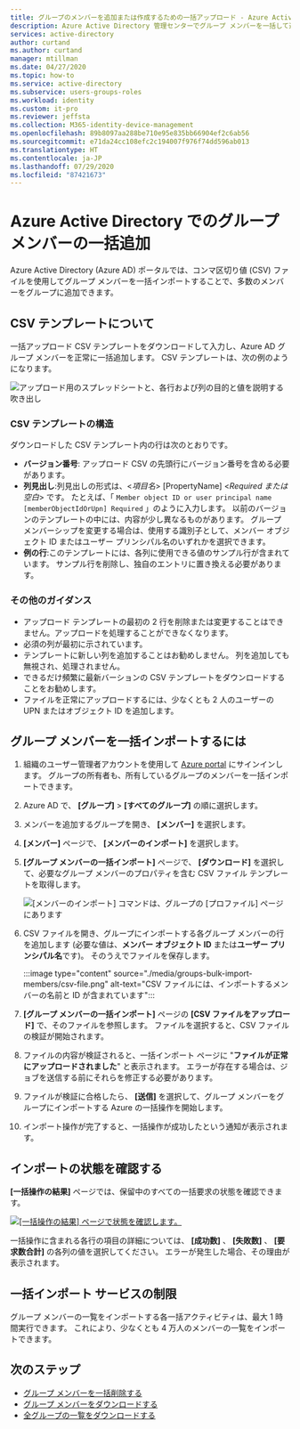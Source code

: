 ```yaml
---
title: グループのメンバーを追加または作成するための一括アップロード - Azure Active Directory |Microsoft Docs
description: Azure Active Directory 管理センターでグループ メンバーを一括して追加します。
services: active-directory
author: curtand
ms.author: curtand
manager: mtillman
ms.date: 04/27/2020
ms.topic: how-to
ms.service: active-directory
ms.subservice: users-groups-roles
ms.workload: identity
ms.custom: it-pro
ms.reviewer: jeffsta
ms.collection: M365-identity-device-management
ms.openlocfilehash: 89b8097aa288be710e95e835bb66904ef2c6ab56
ms.sourcegitcommit: e71da24cc108efc2c194007f976f74dd596ab013
ms.translationtype: HT
ms.contentlocale: ja-JP
ms.lasthandoff: 07/29/2020
ms.locfileid: "87421673"
---
```

# <a name="bulk-add-group-members-in-azure-active-directory"></a>Azure Active Directory でのグループ メンバーの一括追加

Azure Active Directory (Azure AD) ポータルでは、コンマ区切り値 (CSV) ファイルを使用してグループ メンバーを一括インポートすることで、多数のメンバーをグループに追加できます。

## <a name="understand-the-csv-template"></a>CSV テンプレートについて

一括アップロード CSV テンプレートをダウンロードして入力し、Azure AD グループ メンバーを正常に一括追加します。 CSV テンプレートは、次の例のようになります。

![アップロード用のスプレッドシートと、各行および列の目的と値を説明する吹き出し](./media/groups-bulk-import-members/template-with-callouts.png)

### <a name="csv-template-structure"></a>CSV テンプレートの構造

ダウンロードした CSV テンプレート内の行は次のとおりです。

- **バージョン番号**: アップロード CSV の先頭行にバージョン番号を含める必要があります。
- **列見出し**:列見出しの形式は、&lt;*項目名*&gt; [PropertyName] &lt;*Required または空白*&gt; です。 たとえば、「 `Member object ID or user principal name [memberObjectIdOrUpn] Required` 」のように入力します。 以前のバージョンのテンプレートの中には、内容が少し異なるものがあります。 グループ メンバーシップを変更する場合は、使用する識別子として、メンバー オブジェクト ID またはユーザー プリンシパル名のいずれかを選択できます。
- **例の行**:このテンプレートには、各列に使用できる値のサンプル行が含まれています。 サンプル行を削除し、独自のエントリに置き換える必要があります。

### <a name="additional-guidance"></a>その他のガイダンス

- アップロード テンプレートの最初の 2 行を削除または変更することはできません。アップロードを処理することができなくなります。
- 必須の列が最初に示されています。
- テンプレートに新しい列を追加することはお勧めしません。 列を追加しても無視され、処理されません。
- できるだけ頻繁に最新バーションの CSV テンプレートをダウンロードすることをお勧めします。
- ファイルを正常にアップロードするには、少なくとも 2 人のユーザーの UPN またはオブジェクト ID を追加します。

## <a name="to-bulk-import-group-members"></a>グループ メンバーを一括インポートするには

1. 組織のユーザー管理者アカウントを使用して [Azure portal](https://portal.azure.com) にサインインします。 グループの所有者も、所有しているグループのメンバーを一括インポートできます。
1. Azure AD で、 **[グループ]**  >  **[すべてのグループ]** の順に選択します。
1. メンバーを追加するグループを開き、 **[メンバー]** を選択します。
1. **[メンバー]** ページで、 **[メンバーのインポート]** を選択します。
1. **[グループ メンバーの一括インポート]** ページで、 **[ダウンロード]** を選択して、必要なグループ メンバーのプロパティを含む CSV ファイル テンプレートを取得します。

    ![[メンバーのインポート] コマンドは、グループの [プロファイル] ページにあります](./media/groups-bulk-import-members/import-panel.png)

1. CSV ファイルを開き、グループにインポートする各グループ メンバーの行を追加します (必要な値は、**メンバー オブジェクト ID** または**ユーザー プリンシパル名**です)。 そのうえでファイルを保存します。

    :::image type="content" source="./media/groups-bulk-import-members/csv-file.png" alt-text="CSV ファイルには、インポートするメンバーの名前と ID が含まれています":::

1. **[グループ メンバーの一括インポート]** ページの **[CSV ファイルをアップロード]** で、そのファイルを参照します。 ファイルを選択すると、CSV ファイルの検証が開始されます。
1. ファイルの内容が検証されると、一括インポート ページに "**ファイルが正常にアップロードされました**" と表示されます。 エラーが存在する場合は、ジョブを送信する前にそれらを修正する必要があります。
1. ファイルが検証に合格したら、 **[送信]** を選択して、グループ メンバーをグループにインポートする Azure の一括操作を開始します。
1. インポート操作が完了すると、一括操作が成功したという通知が表示されます。

## <a name="check-import-status"></a>インポートの状態を確認する

**[一括操作の結果]** ページでは、保留中のすべての一括要求の状態を確認できます。

[![[一括操作の結果] ページで状態を確認します。](media/groups-bulk-import-members/bulk-center.png)](media/groups-bulk-import-members/bulk-center.png#lightbox)

一括操作に含まれる各行の項目の詳細については、 **[成功数]** 、 **[失敗数]** 、 **[要求数合計]** の各列の値を選択してください。 エラーが発生した場合、その理由が表示されます。

## <a name="bulk-import-service-limits"></a>一括インポート サービスの制限

グループ メンバーの一覧をインポートする各一括アクティビティは、最大 1 時間実行できます。 これにより、少なくとも 4 万人のメンバーの一覧をインポートできます。

## <a name="next-steps"></a>次のステップ

- [グループ メンバーを一括削除する](groups-bulk-remove-members.md)
- [グループ メンバーをダウンロードする](groups-bulk-download-members.md)
- [全グループの一覧をダウンロードする](groups-bulk-download.md)
